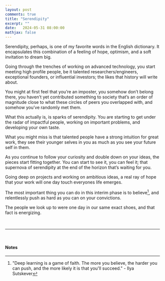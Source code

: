 ```yaml
---
layout: post
comments: true
title: "Serendipity"
excerpt: ""
date:   2024-05-31 08:00:00
mathjax: false
---
```


Serendipity, perhaps, is one of my favorite words in the English dictionary. It encapsulates this combination of a feeling of hope, optimism, and a soft invitation to dream big.

Going through the trenches of working on advanced technology, you start meeting high profile people, be it talented researchers/engineers, exceptional founders, or influential investors; the likes that history will write about.

You might at first feel that you’re an imposter, you somehow don’t belong there, you haven’t yet contributed something to society that’s an order of magnitude close to what these circles of peers you overlapped with, and somehow you’ve randomly met them.

What this actually is, is sparks of serendipity. You are starting to get under the radar of impactful people, working on important problems, and developing your own taste.

What you might miss is that talented people have a strong intuition for great work, they see their younger selves in you as much as you see your future self in them. 

As you continue to follow your curiosity and double down on your ideas, the pieces start fitting together. You can start to see it, you can feel it; that supernova of serendipity at the end of the horizon that’s waiting for you.

Going deep on projects and working on ambitious ideas, a real ray of hope that your work will one day touch everyones life emerges. 

The most important thing you can do in this interim phase is to believe[^1], and relentlessly push as hard as you can on your convictions.

The people we look up to were one day in our same exact shoes, and that fact is energizing.

<br>

--- 

<br>

#### Notes

[^1]: "Deep learning is a game of faith. The more you believe, the harder you can push, and the more likely it is that you'll succeed." - Ilya Sutskever